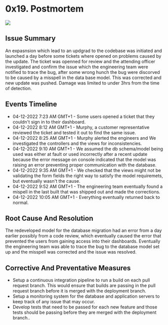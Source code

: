 # 0x19. Postmortem

![](https://www.meme-arsenal.com/memes/e06b646269fbb79a05379b58976cb932.jpg)

## Issue Summary
An expasnsion which lead to an updgrad to the codebase was initiated and launched a day before some tickets where opened on problems caused by the update. The ticket was openned for review and the attending officer investigated and confirm the issue which the engineering team were notified to trace the bug, after some wrong hunch the bug were discorved to be caused by a misspell in the data base model. This was corrected and new update was pushed. Damage was limited to under 3hrs from the time of detection. 

## Events Timeline
- 04-12-2022 7:23 AM GMT+1 - Some users opened a ticket that they couldn't sign in to their dashboard.
- 04-12-2022 8:12 AM GMT+1 - Murphy, a customer representative reviewed the ticket and tested it out to find the same issue.
- 04-12-2022 8:25 AM GMT+1 - Murphy alerted the engineers and We investigated the controllers and the views for inconsistencies.
- 04-12-2022 9:10 AM GMT+1 - We assumed the db schema/model being used was either at fault or used incorrectly after a recent update because the error message on console indicated that the model  was raising an error preventing proper communication with the database.
- 04-12-2022 9:35 AM GMT+1 - We checked that the views might not be validating the form fields the right way to satisfy the model requiremets, but eventually wasn't the cause.
- 04-12-2022 9:52 AM GMT+1 - The engineering team eventually found a mispell in the last built that was shipped out and made the corrections.
- 04-12-2022 10:05 AM GMT+1 - Everything eventually returned back to normal.

## Root Cause And Resolution
The redeveloped model for the database migration had an error from a day earlier possibly from a code review, which eventually caused the error that prevented the users from gaining access into their dashboards. Eventually the engineering team was able to trace the bug to the database model set up and the misspell was corrected and the issue was resolved.

## Corrective And Preventative Measures
- Setup a continuous integration pipeline to run a build on each pull request branch. This would ensure that builds are passing in the pull request branch before it is merged with the deployment branch.
- Setup a monitoring system for the database and application servers to keep track of any issue that may occur.
- Develop tests that need to be passed for each new feature and those tests should be passing before they are merged with the deployment branch..
